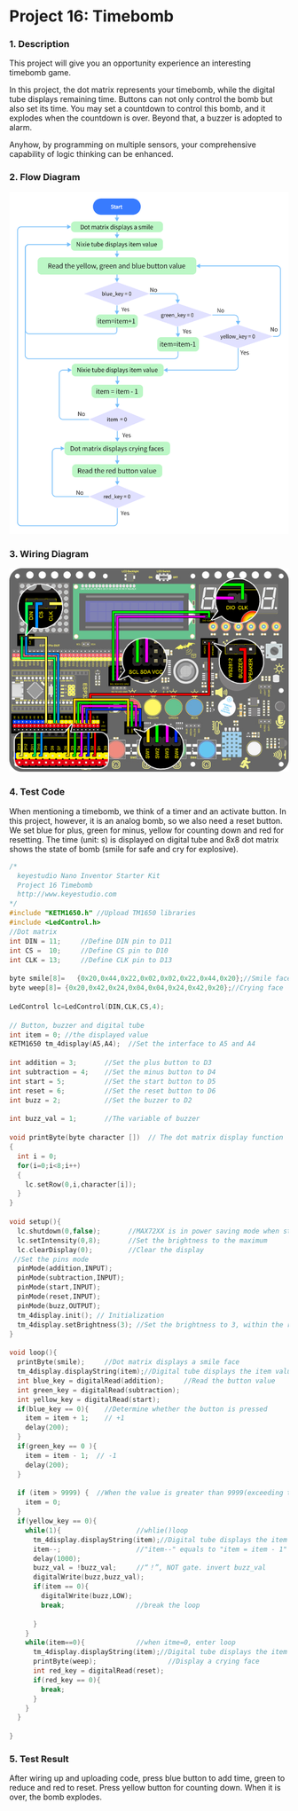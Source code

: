 # **Project 16: Timebomb**

### **1. Description**

This project will give you an opportunity experience an interesting timebomb game.  

In this project, the dot matrix represents your timebomb, while the digital tube displays remaining time. Buttons can not only control the bomb but also set its time. You may set a countdown to control this bomb, and it explodes when the countdown is over. Beyond that, a buzzer is adopted to alarm. 

Anyhow, by programming on multiple sensors, your comprehensive capability of logic thinking can be enhanced. 

### **2. Flow Diagram**

![](./media/161616.png)

### **3. Wiring Diagram**

![13](./media/13-1679549618528-80.jpg)

### **4. Test Code**

When mentioning a timebomb, we think of a timer and an activate button. 
In this project, however, it is an analog bomb, so we also need a reset button. We set blue for plus, green for minus, yellow for counting down and red for resetting. 
The time (unit: s) is displayed on digital tube and 8x8 dot matrix shows the state of bomb (smile for safe and cry for explosive).

```C
/*
  keyestudio Nano Inventor Starter Kit
  Project 16 Timebomb
  http://www.keyestudio.com
*/
#include "KETM1650.h" //Upload TM1650 libraries
#include <LedControl.h>
//Dot matrix
int DIN = 11;     //Define DIN pin to D11
int CS =  10;     //Define CS pin to D10
int CLK = 13;     //Define CLK pin to D13

byte smile[8]=   {0x20,0x44,0x22,0x02,0x02,0x22,0x44,0x20};//Smile face  
byte weep[8]= {0x20,0x42,0x24,0x04,0x04,0x24,0x42,0x20};//Crying face

LedControl lc=LedControl(DIN,CLK,CS,4);  

// Button, buzzer and digital tube 
int item = 0; //the displayed value 
KETM1650 tm_4display(A5,A4);  //Set the interface to A5 and A4

int addition = 3;		//Set the plus button to D3
int subtraction = 4;	//Set the minus button to D4
int start = 5;			//Set the start button to D5
int reset = 6;			//Set the reset button to D6
int buzz = 2;			//Set the buzzer to D2

int buzz_val = 1;		//The variable of buzzer

void printByte(byte character [])  // The dot matrix display function
{  
  int i = 0;  
  for(i=0;i<8;i++)  
  {  
    lc.setRow(0,i,character[i]);  
  }  
} 

void setup(){
  lc.shutdown(0,false);       //MAX72XX is in power saving mode when starting   
  lc.setIntensity(0,8);       //Set the brightness to the maximum   
  lc.clearDisplay(0);         //Clear the display   
 //Set the pins mode  
  pinMode(addition,INPUT);		
  pinMode(subtraction,INPUT);
  pinMode(start,INPUT);
  pinMode(reset,INPUT);
  pinMode(buzz,OUTPUT);
  tm_4display.init(); // Initialization 
  tm_4display.setBrightness(3); //Set the brightness to 3, within the range of 1~8
}

void loop(){
  printByte(smile);		//Dot matrix displays a smile face 
  tm_4display.displayString(item);//Digital tube displays the item value 
  int blue_key = digitalRead(addition);		//Read the button value 
  int green_key = digitalRead(subtraction);
  int yellow_key = digitalRead(start);
  if(blue_key == 0){	//Determine whether the button is pressed 
    item = item + 1;  	// +1
    delay(200);
  }
  if(green_key == 0 ){
    item = item - 1;  // -1
    delay(200);
  }
  
  if (item > 9999) {  //When the value is greater than 9999(exceeding the display range), reset
    item = 0; 
  }
  if(yellow_key == 0){
    while(1){					//whlie()loop
      tm_4display.displayString(item);//Digital tube displays the item value
      item--;					//"item--" equals to "item = item - 1"
      delay(1000);
      buzz_val = !buzz_val;		//“！”, NOT gate. invert buzz_val
      digitalWrite(buzz,buzz_val);
      if(item == 0){
        digitalWrite(buzz,LOW);
        break;					//break the loop 
      
      }
    }
    while(item==0){				//when itme=0, enter loop 
      tm_4display.displayString(item);//Digital tube displays the item value
      printByte(weep);					//Display a crying face
      int red_key = digitalRead(reset);
      if(red_key == 0){
        break;
      }
    }
  }

}
```

### **5. Test Result**

After wiring up and uploading code, press blue button to add time, green to reduce and red to reset. Press yellow button for counting down. When it is over, the bomb explodes. 





